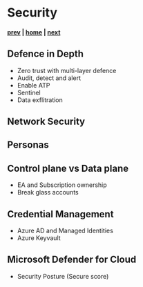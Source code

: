 # Security

#### [prev](./operating.md) | [home](./readme.md)  | [next](./microsoftlearn.md)

## Defence in Depth
* Zero trust with multi-layer defence
* Audit, detect and alert
* Enable ATP
* Sentinel
* Data exflitration

## Network Security

## Personas

## Control plane vs Data plane
* EA and Subscription ownership
* Break glass accounts

## Credential Management
* Azure AD and Managed Identities
* Azure Keyvault

## Microsoft Defender for Cloud
* Security Posture (Secure score)
